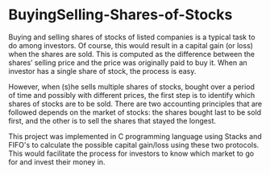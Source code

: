 # BuyingSelling-Shares-of-Stocks
Buying and selling shares of stocks of listed companies is a typical task to do among investors. Of course, this would result in a capital gain (or loss) when the shares are sold. This is computed as the difference between the shares’ selling price and the price was originally paid to buy it. When an investor has a single share of stock, the process is easy. 

However, when (s)he sells multiple shares of stocks, bought over a period of time and possibly with different prices, the first step is to identify which shares of stocks are to be sold. There are two accounting principles that are followed depends on the market of stocks: the shares bought last to be sold first, and the other is to sell the shares that stayed the longest.

This project was implemented in C programming language using Stacks and FIFO's to calculate the possible capital gain/loss using these two protocols. This would facilitate the process for investors to know which market to go for and invest their money in.
